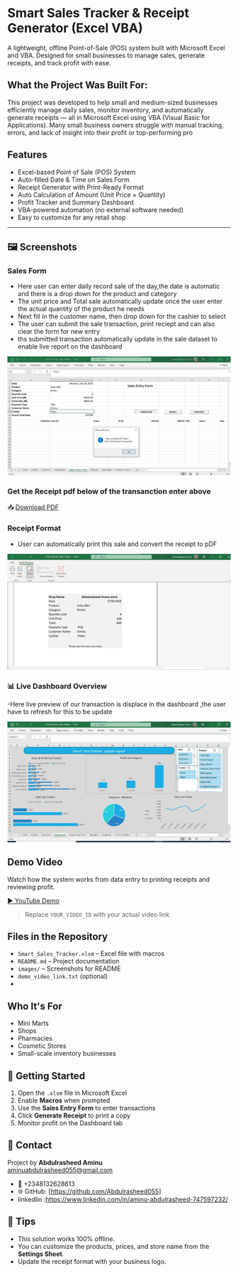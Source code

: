 #  Smart Sales Tracker & Receipt Generator (Excel VBA)

A lightweight, offline Point-of-Sale (POS) system built with Microsoft Excel and VBA. Designed for small businesses to manage sales, generate receipts, and track profit with ease.




## What the Project Was Built For:

This project was developed to help small and medium-sized businesses efficiently manage daily sales, monitor inventory, and automatically generate receipts — all in Microsoft Excel using VBA (Visual Basic for Applications). Many small business owners struggle with manual tracking, errors, and lack of insight into their profit or top-performing pro

## Features

-  Excel-based Point of Sale (POS) System
-  Auto-filled Date & Time on Sales Form
- Receipt Generator with Print-Ready Format
- Auto Calculation of Amount (Unit Price × Quantity)
-  Profit Tracker and Summary Dashboard
-  VBA-powered automation (no external software needed)
-  Easy to customize for any retail shop

---

## 🖼 Screenshots



### Sales Form  
- Here user can enter daily record sale of the day,the date is automatic and there is a drop down for the product and category
- The unit price and Total sale automatically update once the user enter the actual  quantity of the product  he needs
- Next fill in the customer name, then drop down for the cashier to select
- The user can submit the sale transaction, print reciept and can also clear the form for new entry
- ths submitted transaction automatically update in the sale dataset to enable live report on the dashboard


![Sales Form](https://github.com/Abdulrasheed055/Smart-Sales-Tracker-Excel-VBA/blob/main/form.jpg)
### Get the Receipt pdf below of the transanction enter above
 📥 [Download PDF](https://github.com/Abdulrasheed055/Smart-Sales-Tracker-Excel-VBA/blob/main/Aminu%20transaction.pdf)



### Receipt Format  
- User can automatically print this sale and convert the receipt to pDF

![Receipt Sample](https://github.com/Abdulrasheed055/Smart-Sales-Tracker-Excel-VBA/blob/main/Receipt.jpg)

### 📊 Live Dashboard  Overview  
-Here live preview of our transaction is displace in the dashboard ,the user have to refresh for this to be update

![Sales Dashboard](https://github.com/Abdulrasheed055/Smart-Sales-Tracker-Excel-VBA/blob/main/livedasboard.jpg)



## Demo Video

Watch how the system works from data entry to printing receipts and reviewing profit.

[▶️ YouTube Demo](https://youtu.be/YOUR_VIDEO_ID)

> Replace `YOUR_VIDEO_ID` with your actual video link



##  Files in the Repository

- `Smart_Sales_Tracker.xlsm` – Excel file with macros
- `README.md` – Project documentation
- `images/` – Screenshots for README
- `demo_video_link.txt` (optional)
- 
## Who It's For

- Mini Marts  
- Shops  
- Pharmacies  
- Cosmetic Stores  
- Small-scale inventory businesses  


## 🚀 Getting Started

1. Open the `.xlsm` file in Microsoft Excel
2. Enable **Macros** when prompted
3. Use the **Sales Entry Form** to enter transactions
4. Click **Generate Receipt** to print a copy
5. Monitor profit on the Dashboard tab

## 🤝 Contact
Project by **Abdulrasheed Aminu**  
aminuabdulrasheed055@gmail.com
-  📱  +2348132628613  
- 🌐 GitHub: [https://github.com/Abdulrasheed055]
- linkedlin :https://www.linkedin.com/in/aminu-abdulrasheed-747597232/


## 📌 Tips

- This solution works 100% offline.
- You can customize the products, prices, and store name from the **Settings Sheet**.
- Update the receipt format with your business logo.

